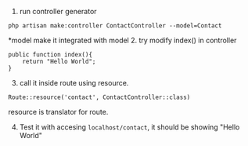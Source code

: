 1. run controller generator
```
php artisan make:controller ContactController --model=Contact
```
*model make it integrated with model
2. try modify index() in controller
```
public function index(){
    return "Hello World";
}
```

3. call it inside route using resource.
```
Route::resource('contact', ContactController::class)
```
resource is translator for route.

4. Test it with accesing <code>localhost/contact</code>, it should be showing "Hello World"